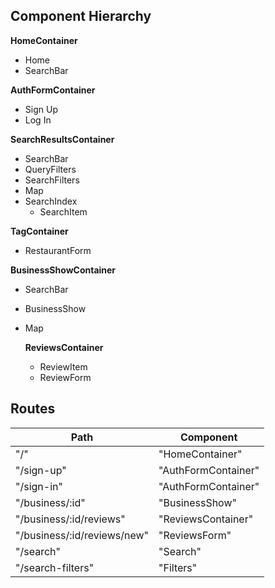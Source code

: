 ## Component Hierarchy

**HomeContainer**
- Home
- SearchBar

**AuthFormContainer**
- Sign Up
- Log In

**SearchResultsContainer**
- SearchBar
- QueryFilters
- SearchFilters
- Map
- SearchIndex
  - SearchItem

**TagContainer**
- RestaurantForm

**BusinessShowContainer**
- SearchBar
- BusinessShow
- Map

  **ReviewsContainer**
  - ReviewItem
  - ReviewForm


## Routes

|Path                         | Component                   |
|------------------------     |-----------------------------|
| "/"                         | "HomeContainer"             |
| "/sign-up"                  | "AuthFormContainer"         |
| "/sign-in"                  | "AuthFormContainer"         |
| "/business/:id"             | "BusinessShow"              |
| "/business/:id/reviews"     | "ReviewsContainer"          |
| "/business/:id/reviews/new" | "ReviewsForm"               |
| "/search"                   | "Search"                    |
| "/search-filters"           | "Filters"                   |
